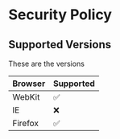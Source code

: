 # Security Policy

## Supported Versions

These are the versions

| Browser | Supported          |
| ------- | ------------------ |
| WebKit   | :white_check_mark: |
| IE   | :x:                |
| Firefox  | :white_check_mark: |


